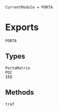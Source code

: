 ```@meta
CurrentModule = PORTA
```
# Exports

```@docs
PORTA
```

## Types

```@docs
PortaMatrix
POI
IEQ
```

## Methods

```@docs
traf
```
